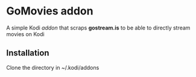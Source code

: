 # GoMovies addon
A simple Kodi *addon* that scraps **gostream.is** to be able to directly stream movies
on Kodi

## Installation
Clone the directory in ~/.kodi/addons
